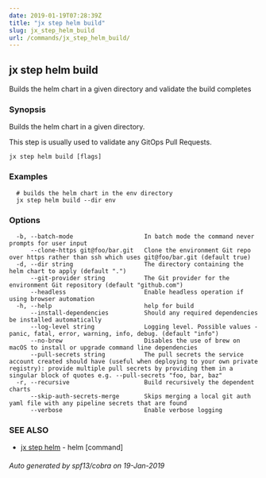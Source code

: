 ```yaml
---
date: 2019-01-19T07:28:39Z
title: "jx step helm build"
slug: jx_step_helm_build
url: /commands/jx_step_helm_build/
---
```

## jx step helm build

Builds the helm chart in a given directory and validate the build completes

### Synopsis

Builds the helm chart in a given directory. 

This step is usually used to validate any GitOps Pull Requests.

```
jx step helm build [flags]
```

### Examples

```
  # builds the helm chart in the env directory
  jx step helm build --dir env
```

### Options

```
  -b, --batch-mode                    In batch mode the command never prompts for user input
      --clone-https git@foo/bar.git   Clone the environment Git repo over https rather than ssh which uses git@foo/bar.git (default true)
  -d, --dir string                    The directory containing the helm chart to apply (default ".")
      --git-provider string           The Git provider for the environment Git repository (default "github.com")
      --headless                      Enable headless operation if using browser automation
  -h, --help                          help for build
      --install-dependencies          Should any required dependencies be installed automatically
      --log-level string              Logging level. Possible values - panic, fatal, error, warning, info, debug. (default "info")
      --no-brew                       Disables the use of brew on macOS to install or upgrade command line dependencies
      --pull-secrets string           The pull secrets the service account created should have (useful when deploying to your own private registry): provide multiple pull secrets by providing them in a singular block of quotes e.g. --pull-secrets "foo, bar, baz"
  -r, --recursive                     Build recursively the dependent charts
      --skip-auth-secrets-merge       Skips merging a local git auth yaml file with any pipeline secrets that are found
      --verbose                       Enable verbose logging
```

### SEE ALSO

* [jx step helm](/commands/jx_step_helm/)	 - helm [command]

###### Auto generated by spf13/cobra on 19-Jan-2019
